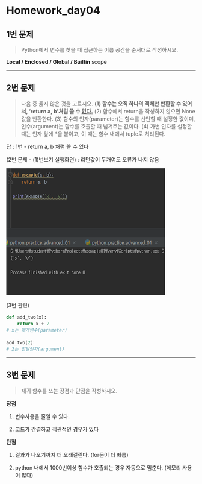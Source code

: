 # Homework_day04



## 1번 문제

> Python에서 변수를 찾을 때 접근하는 이름 공간을 순서대로 작성하시오.

**Local / Enclosed / Global / Builtin**  scope



------------------------------------------

## 2번 문제

> 다음 중 옳지 않은 것을 고르시오.
> **(1) 함수는 오직 하나의 객체만 반환할 수 있어서, ‘return a, b’처럼 쓸 수 <u>없다.</u>**
> (2) 함수에서 return을 작성하지 않으면 None 값을 반환한다.
> (3) 함수의 인자(parameter)는 함수를 선언할 때 설정한 값이며,
> 인수(argument)는 함수를 호출할 때 넘겨주는 값이다.
> (4) 가변 인자를 설정할 때는 인자 앞에 *을 붙이고, 이 때는 함수 내에서 tuple로 처리된다.

답 : 1번  - return a, b 처럼 쓸 수 있다

(2번 문제 - (1)번보기 실행화면)	:	리턴값이 두개여도 오류가 나지 않음

![](img/homework_02.PNG)

(3번 관련)

```python
def add_two(x):
	return x + 2
# x는 매개변수(parameter)

add_two(2)
# 2는 전달인자(argument)
```



------



## 3번 문제

> 재귀 함수를 쓰는 장점과 단점을 작성하시오.

**장점**

1) 변수사용을 줄일 수 있다.

2) 코드가 간결하고 직관적인 경우가 있다

**단점**

1) 결과가 나오기까지 더 오래걸린다. (for문이 더 빠름)

2) python 내에서 1000번이상 함수가 호출되는 경우 자동으로 멈춘다. (메모리 사용이 많다)